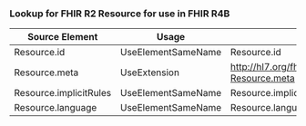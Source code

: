 ### Lookup for FHIR R2 Resource for use in FHIR R4B

| Source Element | Usage | Target |
| -------------- | ----- | ------ |
| Resource.id | UseElementSameName | Resource.id |
| Resource.meta | UseExtension | http://hl7.org/fhir/1.0/StructureDefinition/extension-Resource.meta |
| Resource.implicitRules | UseElementSameName | Resource.implicitRules |
| Resource.language | UseElementSameName | Resource.language |
